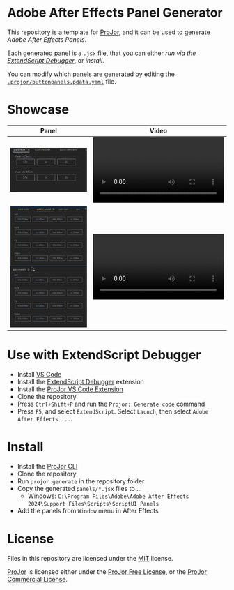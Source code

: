 # Adobe After Effects Panel Generator

This repository is a template for [ProJor](https://projor.io), and it can be used to generate _Adobe After Effects Panels_.

Each generated panel is a `.jsx` file, that you can either _run via the [ExtendScript Debugger](https://marketplace.visualstudio.com/items?itemName=Adobe.extendscript-debug)_, or _install_.

You can modify which panels are generated by editing the [`.projor/buttonpanels.pdata.yaml`](.projor/buttonpanels.pdata.yaml) file.

# Showcase

| Panel | Video |
| --- | --- |
| ![Quick Fade Panel](showcase/Demo_QuickFade.png) | ![Quick Fade Panel](https://github.com/SIOCODE-Open/template-adobe-after-effects-panels/raw/refs/heads/master/showcase/Demo_QuickFade.webm) |
| ![Quick Move Panel](showcase/Demo_QuickMove.png) | ![Quick Move Panel](https://github.com/SIOCODE-Open/template-adobe-after-effects-panels/raw/refs/heads/master/showcase/Demo_QuickMove.webm) |

# Use with ExtendScript Debugger

* Install [VS Code](https://code.visualstudio.com/)
* Install the [ExtendScript Debugger](https://marketplace.visualstudio.com/items?itemName=Adobe.extendscript-debug) extension
* Install the [ProJor VS Code Extension](https://download.projor.io)
* Clone the repository
* Press `Ctrl+Shift+P` and run the `Projor: Generate code` command
* Press `F5`, and select `ExtendScript`. Select `Launch`, then select `Adobe After Effects ...`.

# Install

* Install the [ProJor CLI](https://download.projor.io)
* Clone the repository
* Run `projor generate` in the repository folder
* Copy the generated `panels/*.jsx` files to ...
    * Windows: `C:\Program Files\Adobe\Adobe After Effects 2024\Support Files\Scripts\ScriptUI Panels`
* Add the panels from `Window` menu in After Effects

# License

Files in this repository are licensed under the [MIT](LICENSE.md) license.

[ProJor](https://projor.io) is licensed either under the [ProJor Free License](https://license.projor.io), or the [ProJor Commercial License](https://license.projor.io/commercial).